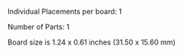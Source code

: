 Individual Placements per board: 1

Number of Parts: 1


Board size is 1.24 x 0.61 inches (31.50 x 15.60 mm)

